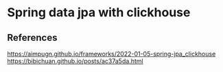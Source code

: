 # Spring data jpa with clickhouse

## References

https://aimpugn.github.io/frameworks/2022-01-05-spring-jpa_clickhouse
https://bibichuan.github.io/posts/ac37a5da.html